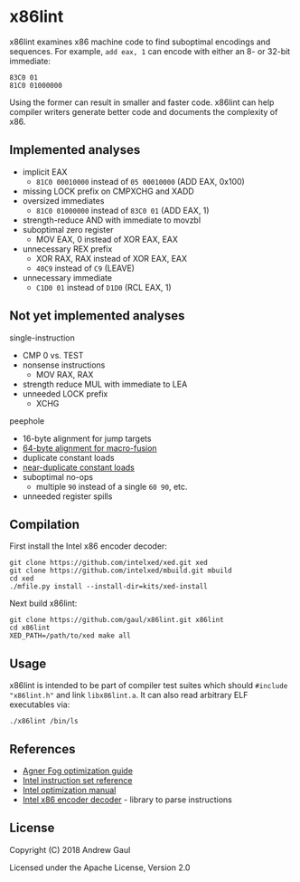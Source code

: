 # x86lint

x86lint examines x86 machine code to find suboptimal encodings and sequences.
For example, `add eax, 1` can encode with either an 8- or 32-bit immediate:

```
83C0 01
81C0 01000000
```

Using the former can result in smaller and faster code.  x86lint can help
compiler writers generate better code and documents the complexity of x86.

## Implemented analyses

* implicit EAX
  - `81C0 00010000` instead of `05 00010000` (ADD EAX, 0x100)
* missing LOCK prefix on CMPXCHG and XADD
* oversized immediates
  - `81C0 01000000` instead of `83C0 01` (ADD EAX, 1)
* strength-reduce AND with immediate to movzbl
* suboptimal zero register
  - MOV EAX, 0 instead of XOR EAX, EAX
* unnecessary REX prefix
  - XOR RAX, RAX instead of XOR EAX, EAX
  - `40C9` instead of `C9` (LEAVE)
* unnecessary immediate
  - `C1D0 01` instead of `D1D0` (RCL EAX, 1)

## Not yet implemented analyses

single-instruction
* CMP 0 vs. TEST
* nonsense instructions
  - MOV RAX, RAX
* strength reduce MUL with immediate to LEA
* unneeded LOCK prefix
  - XCHG

peephole
* 16-byte alignment for jump targets
* [64-byte alignment for macro-fusion](https://code.fb.com/data-infrastructure/accelerate-large-scale-applications-with-bolt/)
* duplicate constant loads
* [near-duplicate constant loads](https://paul.bone.id.au/2018/09/14/large-immediate-values/)
* suboptimal no-ops
  - multiple `90` instead of a single `60 90`, etc.
* unneeded register spills

## Compilation

First install the Intel x86 encoder decoder:

```
git clone https://github.com/intelxed/xed.git xed
git clone https://github.com/intelxed/mbuild.git mbuild
cd xed
./mfile.py install --install-dir=kits/xed-install
```

Next build x86lint:

```
git clone https://github.com/gaul/x86lint.git x86lint
cd x86lint
XED_PATH=/path/to/xed make all
```

## Usage

x86lint is intended to be part of compiler test suites which should `#include
"x86lint.h"` and link `libx86lint.a`.  It can also read arbitrary ELF executables via:

```
./x86lint /bin/ls
```

## References

* [Agner Fog optimization guide](https://www.agner.org/optimize/optimizing_assembly.pdf)
* [Intel instruction set reference](https://www.intel.com/content/dam/www/public/us/en/documents/manuals/64-ia-32-architectures-software-developer-instruction-set-reference-manual-325383.pdf)
* [Intel optimization manual](https://www.intel.com/content/dam/www/public/us/en/documents/manuals/64-ia-32-architectures-optimization-manual.pdf)
* [Intel x86 encoder decoder](https://github.com/intelxed/xed) - library to parse instructions

## License

Copyright (C) 2018 Andrew Gaul

Licensed under the Apache License, Version 2.0
